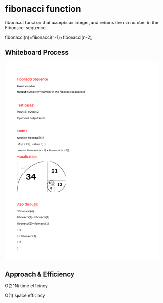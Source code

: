 # fibonacci function
<!-- Description of the challenge -->
fibonacci function that accepts an integer, and returns the nth number in the Fibonacci sequence.

fibonacci(n)=fibonacci(n-1)+fibonacci(n-2);



## Whiteboard Process
<!-- Embedded whiteboard image -->
![](./Fibonacci.png)

## Approach & Efficiency
<!-- What approach did you take? Discuss Why. What is the Big O space/time for this approach? -->
 O(2^N) time efficincy

O(1) space  efficincy
